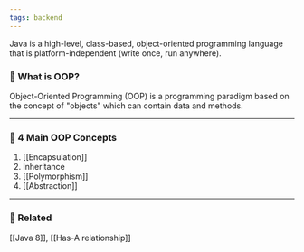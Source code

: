 ```yaml
---
tags: backend
---
```

Java is a high-level, class-based, object-oriented programming language that is platform-independent (write once, run anywhere).

### 🔷 What is OOP?

Object-Oriented Programming (OOP) is a programming paradigm based on the concept of "objects" which can contain data and methods.

---
### 🔑 4 Main OOP Concepts

1. [[Encapsulation]]
2. Inheritance
3. [[Polymorphism]]
4. [[Abstraction]]

---

### 🔗 Related

[[Java 8]], [[Has-A relationship]]